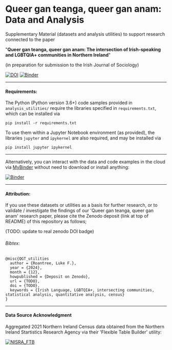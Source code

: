 # Queer gan teanga, queer gan anam: Data and Analysis

Supplementary Material (datasets and analysis utilities) to support research connected to the paper

"**__Queer gan teanga, queer gan anam:
The intersection of Irish-speaking and LGBTQIA+ communities in Northern Ireland__**"

(in preparation for submission to the Irish Journal of Sociology)

[![DOI](https://sandbox.zenodo.org/badge/DOI/10.5072/zenodo.146483.svg)](https://handle.stage.datacite.org/10.5072/zenodo.146483) 
[![Binder](https://mybinder.org/badge_logo.svg)](https://mybinder.org/v2/gh/LukeRoantree4815162342/QueerGanTeanga_Data_and_Analysis/HEAD?labpath=analysis_utilities%2FQGT_data_analysis_examples.ipynb)

---

#### Requirements:

The Python (Python version 3.6+) code samples provided in `analysis_utilities/` require the libraries specified in `requirements.txt`, which can be installed via 

`pip install -r requirements.txt`

To use them within a Jupyter Notebook environment (as provided), the libraries `jupyter` and `ipykernel` are also required, and may be installed via 

`pip install jupyter ipykernel`

---

Alternatively, you can interact with the data and code examples in the cloud via [MyBinder](https://mybinder.readthedocs.io/en/latest/) without need to download or install anything:

[![Binder](https://mybinder.org/badge_logo.svg)](https://mybinder.org/v2/gh/LukeRoantree4815162342/QueerGanTeanga_Data_and_Analysis/HEAD?labpath=analysis_utilities%2FQGT_data_analysis_examples.ipynb)

---

#### Attribution:

If you use these datasets or utilities as a basis for further research, or to validate / investigate the findings of our 'Queer gan teanga, queer gan anam' research paper, please cite the Zenodo deposit (link at top of README) of this repository as follows;

(TODO: update to real zenodo DOI badge)

###### Bibtex:
```
@misc{QGT_utilities
  author = {Roantree, Luke F.},
  year = {2024},
  month = {12},
  howpublished = {Deposit on Zenodo},
  url = {TODO},
  doi = {TODO},
  keywords = {Irish Language, LGBTQIA+, intersecting communities, statistical analysis, quantitative analysis, census}
}
```

---

#### Data Source Acknowledgment

Aggregated 2021 Northern Ireland Census data obtained from the Northern Ireland Startistics Research Agency via their 'Flexible Table Builder' utility:

[![NISRA_FTB](https://www.nisra.gov.uk/sites/nisra.gov.uk/themes/nisra_theme/images/nisra-logo-x2.png)](https://build.nisra.gov.uk/en/)

